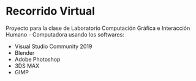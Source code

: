 # Recorrido Virtual

Proyecto para la clase de Laboratorio Computación Gráfica e Interacción Humano - Computadora usando los softwares:
- Visual Studio Community 2019
- Blender
-	Adobe Photoshop
-	3DS MAX
-	GIMP
